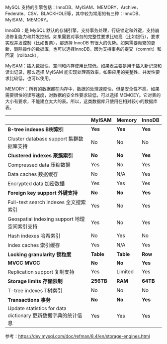 
MySQL 支持的引擎包括：InnoDB、MyISAM、MEMORY、Archive、Federate、CSV、BLACKHOLE等，其中较为常用的有三种：InnoDB、MyISAM、MEMORY。

InnoDB：是 MySQL 默认的存储引擎，支持事务处理，行级锁定和外键，支持崩溃修复能力和并发控制。如果需要对事务的完整性要求比较高（比如银行），要求实现并发控制（比如售票），那选择 InnoDB 有很大的优势。如果需要频繁的更新、删除操作的数据库，也可以选择InnoDB，因为支持事务的提交（commit）和回滚（rollback）。

MyISAM：插入数据快，空间和内存使用比较低。如果表主要是用于插入新记录和读出记录，那么选择 MyISAM 能实现处理高效率。如果应用的完整性、并发性要求比较低，也可以使用。

MEMORY：所有的数据都在内存中，数据的处理速度快，但是安全性不高。如果需要很快的读写速度，对数据的安全性要求较低，可以选择 MEMOEY。它对表的大小有要求，不能建立太大的表。所以，这类数据库只使用在相对较小的数据库表。

|                                                   | MyISAM    | Memory    | InnoDB   |
| ------------------------------------------------- | --------- | --------- | -------- |
| **B-tree indexes B树索引**                           | **Yes**   | **Yes**   | **Yes**  |
| Cluster database support 集群数据库支持                  | No        | No        | No       |
| **Clustered indexes 聚簇索引**                        | **No**    | **No**    | **Yes**  |
| Compressed data 压缩数据                              | Yes       | No        | Yes      |
| Data caches 数据缓存                                  | No        | N/A       | Yes      |
| Encrypted data 加密数据                               | Yes       | Yes       | Yes      |
| **Foreign key support 外键支持**                      | **No**    | **No**    | **Yes**  |
| Full-text search indexes 全文搜索索引                   | Yes       | No        | Yes      |
| Geospatial indexing support 地理空间索引支持              | Yes       | No        | Yes      |
| Hash indexes 哈希索引                                 | No        | Yes       | No       |
| Index caches 索引缓存                                 | Yes       | N/A       | Yes      |
| **Locking granularity 锁粒度**                       | **Table** | **Table** | **Row**  |
| **MVCC MVCC**                                     | **No**    | **No**    | **Yes**  |
| Replication support 复制支持                          | Yes       | Limited   | Yes      |
| **Storage limits 存储限制**                           | **256TB** | **RAM**   | **64TB** |
| T-tree indexes T树索引                               | No        | No        | No       |
| **Transactions 事务**                               | **No**    | **No**    | **Yes**  |
| Update statistics for data dictionary 更新数据字典的统计信息 | Yes       | Yes       | Yes      |

参考：https://dev.mysql.com/doc/refman/8.4/en/storage-engines.html
